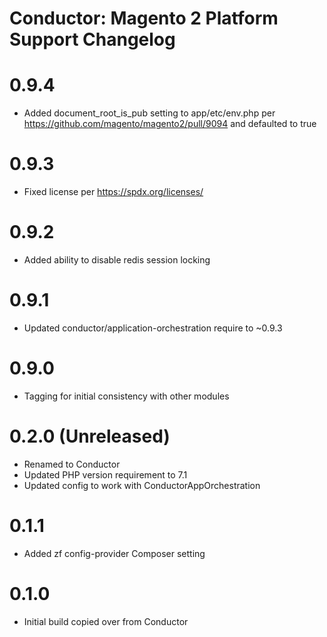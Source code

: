 Conductor: Magento 2 Platform Support Changelog
==============================================

# 0.9.4
- Added document_root_is_pub setting to app/etc/env.php per 
  https://github.com/magento/magento2/pull/9094 and defaulted to true

# 0.9.3
- Fixed license per https://spdx.org/licenses/

# 0.9.2
- Added ability to disable redis session locking

# 0.9.1
- Updated conductor/application-orchestration require to ~0.9.3

# 0.9.0
- Tagging for initial consistency with other modules

# 0.2.0 (Unreleased)
- Renamed to Conductor
- Updated PHP version requirement to 7.1
- Updated config to work with ConductorAppOrchestration

# 0.1.1
- Added zf config-provider Composer setting

# 0.1.0
- Initial build copied over from Conductor
